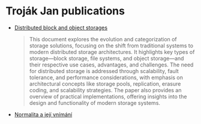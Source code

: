 # Troják Jan publications

- [Distributed block and object storages](https://pub.zezav.cz/distributed_block_and_object_storages.pdf)
    > This document explores the evolution and categorization of storage solutions, focusing on the shift from traditional systems to modern distributed storage architectures. It highlights key types of storage—block storage, file systems, and object storage—and their respective use cases, advantages, and challenges. The need for distributed storage is addressed through scalability, fault tolerance, and performance considerations, with emphasis on architectural concepts like storage pools, replication, erasure coding, and scalability strategies. The paper also provides an overview of practical implementations, offering insights into the design and functionality of modern storage systems.
- [Normalita a její vnímání](https://pub.zezav.cz/normality.pdf)
